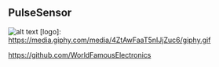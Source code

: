 ## PulseSensor

![alt text](https://media.giphy.com/media/4ZtAwFaaT5nIJjZuc6/giphy.gif)
    [logo]: https://media.giphy.com/media/4ZtAwFaaT5nIJjZuc6/giphy.gif
  
https://github.com/WorldFamousElectronics
